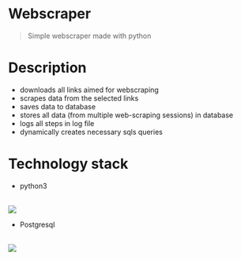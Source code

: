 # Webscraper
> Simple webscraper made with python

# Description

- downloads all links aimed for webscraping
- scrapes data from the selected links 
- saves data to database 
- stores all data (from multiple web-scraping sessions) in database
- logs all steps in log file 
- dynamically creates necessary sqls queries 

# Technology stack

* python3 
<br>
<img src="https://www.python.org/static/community_logos/python-powered-w-200x80.png">
<br>

* Postgresql
<br>
<img src="https://wiki.postgresql.org/images/3/30/PostgreSQL_logo.3colors.120x120.png">
<br>


